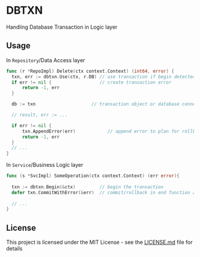# DBTXN

Handling Database Transaction in Logic layer

## Usage 

In `Repository`/Data Access layer
```go
func (r *RepoImpl) Delete(ctx context.Context) (int64, error) {
  txn, err := dbtxn.Use(ctx, r.DB) // use transaction if begin detected
  if err != nil {                  // create transaction error
      return -1, err
  }

  db := txn                     // transaction object or database connection

  // result, err := ...

  if err != nil {
      txn.AppendError(err)            // append error to plan for rollback
      return -1, err
  }
  // ...
}
```

In `Service`/Business Logic layer
```go
func (s *SvcImpl) SomeOperation(ctx context.Context) (err error){
  
  txn := dbtxn.Begin(&ctx)         // begin the transaction
  defer txn.CommitWithError(&err)  // commit/rollback in end function and override err variable
  
  // ...
}
```


## License

This project is licensed under the MIT License - see the [LICENSE.md](LICENSE.md) file for details